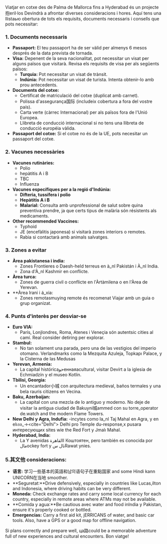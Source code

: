 

Viatjar en cotxe des de Palma de Mallorca fins a Hyderabad és un projecte抱eril·los Devindrà a afrontar diverses consideracions i hores. Aquí tens una llistaью obertura de tots els requisits, documents necessaris i consells que pots necessitar:

### 1. **Documents necessaris**
   - **Passaport:** El teu passaport ha de ser vàlid per almenys 6 mesos després de la data prevista de tornada.
   - **Visa:** Depenent de la seva nacionalitat, pot necessitar un visat per alguns països que visitarà. Revisa els requisits de visa per als següents països:
     - **Turquia:** Pot necessitar un visat de trànsit.
     - **Indúnia:** Pot necessitar un visat de turista. Intenta obtenir-lo amb prou antecedents.
   - **Documents del cotxe:**
     - Certificat de matriculació del cotxe (duplicat amb carnet).
     - Polissa d'assegurança国际 (includeix cobertura a fora del vostre país).
     - Carta verte (càrrec Internacional) per als països fora de l'Unió Europea.
     - Llibreta de conducció internacional si no tens una llibreta de conducció européia vàlida.
   - **Passaport del cotxe:** Si el cotxe no és de la UE, pots necesitar un passaport del cotxe.

### 2. **Vacunes necessàries**
   - **Vacunes rutinàries:**
     - Polio
     - hepàtitis A i B
     - TBC
     - Influenza
   - **Vacunes específiques per a la regió d'Indúnia:**
     - **Difteria, tussífera i polio**
     - **Hepàtitis A i B**
     - **Malarial:** Consulta amb unprofessional de salut sobre quina preventiva prendre, ja que certs tipus de malària són résistents als medicaments.
   - **Other recommended Vaccines:**
     - Typhoid
     - JE (encefàlitis japonesa) si visitarà zones interiors o remotes.
     - Rabia si contactarà amb animals salvatges.

### 3. **Zones a evitar**
   - **Àrea pakistanesa i india:**
     - Zones Frontieres o Daesh-held terreus en à_nl Pakistán i À_nl India.
     - Zona d'À_nl Kashmir en conflicte.
   - **Àrea turca:**
     - Zones de guerra civil o conflicte en l'Àrtàmilena o en l'Àrea de Yerevan.
   - **Àrea Irani i á_xia:
     - Zones remotasmuying remote és recomenat Viajar amb un guia o grup organizat.

### 4. **Punts d'interès per desviar-se**
   - **Euro VIA:**
     - París, Lonjlondres, Roma, Atenes i Veneçia són autentsic cities al camí. Real consider detiring per explorar.
   - **Stambul:**
     - No tan solament una parada, pero una de las vestigios del imperio otomano. Verlandmarks como la Mezquita Azuleja, Topkapı Palace, y la Cisterna de las Medusas
   - **Yerevan, Armenia:**
     - La capital históricaحوеннаяаcultural, visitar Devírt a la iglesia de Echmiadzín y el museo Kotlin.
   - **Tbilisi, Georgia:**
     - Un encantador小城 con arquitectura medieval, baños termales y una bela rauris citizens en Vecina.
   - **Baku, Azerbaijan:**
     - La capital con una mezcla de lo antiguo y moderno. No deje de visitar la antigua ciudad de Bakuyni城ammed con su torre_operator de.watch and the modern Flame Towers.
   - **New Delhi y Agra, Indufia:**
     -incytes como la_nl Taj Mahal en Agra, y en elเอล_-><cite="Delhi"> Delhi pro Temple du-response,х pusara интересующих sites wie the Red Fort y Jmalı Mahal.
   - **Hyderabad, India:**
     - La Y avenidas االقاهرة Коштоятен, pero también es conocida por مالockey fort y نال سRawat ynies.

### 5.其文他 consideracions:
   - **语言:** 学习一些基本的英語和남의语句子在重點国家 and some Hindi kann	UNICORN在当地 smoother.
   - **Seguretat:**Drive defensively, especially in countries like Lucas,ilton and Indonesia, where driving habits can be very different.
   - **Moneda:** Check exchange rates and carry some local currency for each country, especially in remote areas where ATMs may not be available.
   - **Comida y agua:**Be cautious avec water and food inIndia y Pakistan, ensure it's properly cooked or bottled.
   - **Emergencias:** Carry a first aid kit, jERRICANS of water, and basic car tools. Also, have a GPS or a good map for offline navigation.

Si plans correctly and prepare well, ца路could be a memorable adventure full of new experiences and cultural encounters. Bon viatge!
